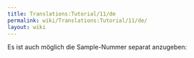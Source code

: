 ```yaml
---
title: Translations:Tutorial/11/de
permalink: wiki/Translations:Tutorial/11/de/
layout: wiki
---
```


Es ist auch möglich die Sample-Nummer separat anzugeben:
